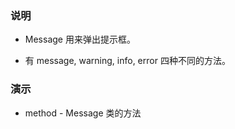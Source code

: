 ### 说明

*   Message 用来弹出提示框。

*   有 message, warning, info, error 四种不同的方法。

### 演示

*   method - Message 类的方法

```js {"codepath": "method.jsx"}
```
